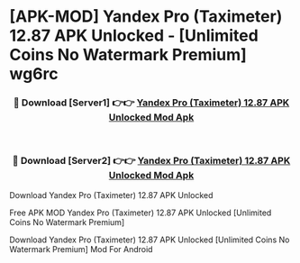 # [APK-MOD] Yandex Pro (Taximeter) 12.87 APK Unlocked - [Unlimited Coins No Watermark Premium] wg6rc



<div align="center">
<h3>🔴 Download [Server1] 👉👉 <a href="https://momento.my/?title=Yandex_Pro_(Taximeter)_12.87_APK_Unlocked">Yandex Pro (Taximeter) 12.87 APK Unlocked Mod Apk</a></h3><br>

<h3>🔴 Download [Server2] 👉👉 <a href="https://momento.my/?title=Yandex_Pro_(Taximeter)_12.87_APK_Unlocked">Yandex Pro (Taximeter) 12.87 APK Unlocked Mod Apk</a></h3>
</div>



Download Yandex Pro (Taximeter) 12.87 APK Unlocked 

Free APK MOD Yandex Pro (Taximeter) 12.87 APK Unlocked [Unlimited Coins No Watermark Premium]

Download Yandex Pro (Taximeter) 12.87 APK Unlocked [Unlimited Coins No Watermark Premium] Mod For Android
